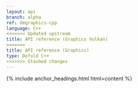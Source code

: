 ```yaml
---
layout: api
branch: alpha
ref: dmgraphics-cpp
language: C++
<<<<<<< Updated upstream
title: API reference (Graphics Vulkan)
=======
title: API reference (Graphics)
type: Defold C++
>>>>>>> Stashed changes
---
```

{% include anchor_headings.html html=content %}